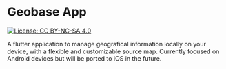 # Geobase App 

[![License: CC BY-NC-SA 4.0](https://img.shields.io/badge/License-CC_BY--NC--SA_4.0-lightgrey.svg)](https://creativecommons.org/licenses/by-nc-sa/4.0/)

A flutter application to manage geografical information locally on your device, with a flexible and customizable source map. Currently focused on Android devices but will be ported to iOS in the future.

